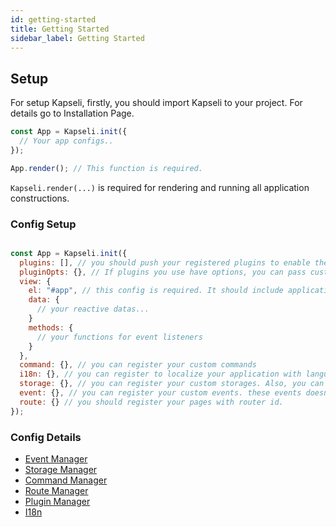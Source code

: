 ```yaml
---
id: getting-started
title: Getting Started
sidebar_label: Getting Started
---
```


## Setup

For setup Kapseli, firstly, you should import Kapseli to your project. For details go to Installation Page.

```js
const App = Kapseli.init({
  // Your app configs..
});

App.render(); // This function is required.
```

`Kapseli.render(...)` is required for rendering and running all application constructions.

### Config Setup

```js

const App = Kapseli.init({
  plugins: [], // you should push your registered plugins to enable these plugins.
  pluginOpts: {}, // If plugins you use have options, you can pass custom options on this property.
  view: {
    el: "#app", // this config is required. It should include application container element selector.
    data: {
      // your reactive datas...
    }
    methods: {
      // your functions for event listeners
    }
  },
  command: {}, // you can register your custom commands
  i18n: {}, // you can register to localize your application with language code.
  storage: {}, // you can register your custom storages. Also, you can customize this with plugins.
  event: {}, // you can register your custom events. these events doesn't run, if you don't connect them to built-in events or run manually.
  route: {} // you should register your pages with router id.
});
```

### Config Details

- [Event Manager](/docs/api/managers/event-manager/)
- [Storage Manager](/docs/api/managers/storage-manager/)
- [Command Manager](/docs/api/managers/command-manager/)
- [Route Manager](/docs/api/managers/route-manager/)
- [Plugin Manager](/docs/api/managers/plugin-manager/)
- [I18n](/docs/api/managers/i18n/)
